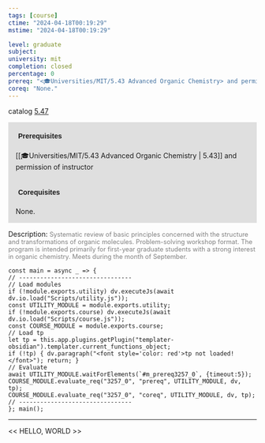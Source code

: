 ```yaml
---
tags: [course]
ctime: "2024-04-18T00:19:29"
mstime: "2024-04-18T00:19:29"

level: graduate
subject: 
university: mit
completion: closed
percentage: 0
prereq: "<🎓Universities/MIT/5.43 Advanced Organic Chemistry> and permission of instructor"
coreq: "None."
---
```


catalog [5.47](http://student.mit.edu/catalog/m5a.html#5.47)

<span style="display: block; padding: 15px; background-color: rgb(100, 100, 100, 0.2);"><font id="m_prereq3257_0" style="display: block; font-family: Arial, sans-serif; font-weight: bold; padding: 5px">Prerequisites</font><br><span id="prereq3257_0">[[🎓Universities/MIT/5.43 Advanced Organic Chemistry | 5.43]] and permission of instructor</span></span>
<span style="display: block; padding: 15px; background-color: rgb(100, 100, 100, 0.2);"><font id="m_coreq3257_0" style="display: block; font-family: Arial, sans-serif; font-weight: bold; padding: 5px">Corequisites</font><br><span id="coreq3257_0">None.</span></span>

<font style="">Description:</font>
<font style="color: grey; font-size: 0.8rem;">Systematic review of basic principles concerned with the structure and transformations of organic molecules. Problem-solving workshop format. The program is intended primarily for first-year graduate students with a strong interest in organic chemistry. Meets during the month of September.</font>

```dataviewjs
const main = async _ => {
// --------------------------------
// Load modules
if (!module.exports.utility) dv.executeJs(await dv.io.load("Scripts/utility.js"));
const UTILITY_MODULE = module.exports.utility;
if (!module.exports.course) dv.executeJs(await dv.io.load("Scripts/course.js"));
const COURSE_MODULE = module.exports.course;
// Load tp
let tp = this.app.plugins.getPlugin("templater-obsidian").templater.current_functions_object;
if (!tp) { dv.paragraph("<font style='color: red'>tp not loaded!</font>"); return; }
// Evaluate
await UTILITY_MODULE.waitForElements(`#m_prereq3257_0`, {timeout:5});
COURSE_MODULE.evaluate_req("3257_0", "prereq", UTILITY_MODULE, dv, tp);
COURSE_MODULE.evaluate_req("3257_0", "coreq", UTILITY_MODULE, dv, tp);
// --------------------------------
}; main();
```

---

<< HELLO, WORLD >>
